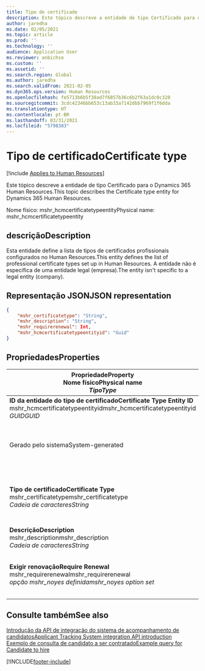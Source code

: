 ```yaml
---
title: Tipo de certificado
description: Este tópico descreve a entidade de tipo Certificado para o Dynamics 365 Human Resources.
author: jaredha
ms.date: 02/05/2021
ms.topic: article
ms.prod: ''
ms.technology: ''
audience: Application User
ms.reviewer: anbichse
ms.custom: ''
ms.assetid: ''
ms.search.region: Global
ms.author: jaredha
ms.search.validFrom: 2021-02-05
ms.dyn365.ops.version: Human Resources
ms.openlocfilehash: fe5713b6b5f38ad7f6857b36c6b2f63a1dc0c320
ms.sourcegitcommit: 3cdc42346bb653c13ab33a7142dbb7969f1f6dda
ms.translationtype: HT
ms.contentlocale: pt-BR
ms.lasthandoff: 03/31/2021
ms.locfileid: "5798383"
---
```

# <a name="certificate-type"></a><span data-ttu-id="b2beb-103">Tipo de certificado</span><span class="sxs-lookup"><span data-stu-id="b2beb-103">Certificate type</span></span>

[!include [Applies to Human Resources](../includes/applies-to-hr.md)]

<span data-ttu-id="b2beb-104">Este tópico descreve a entidade de tipo Certificado para o Dynamics 365 Human Resources.</span><span class="sxs-lookup"><span data-stu-id="b2beb-104">This topic describes the Certificate type entity for Dynamics 365 Human Resources.</span></span>

<span data-ttu-id="b2beb-105">Nome físico: mshr_hcmcertificatetypeentity</span><span class="sxs-lookup"><span data-stu-id="b2beb-105">Physical name: mshr_hcmcertificatetypeentity</span></span>

## <a name="description"></a><span data-ttu-id="b2beb-106">descrição</span><span class="sxs-lookup"><span data-stu-id="b2beb-106">Description</span></span>

<span data-ttu-id="b2beb-107">Esta entidade define a lista de tipos de certificados profissionais configurados no Human Resources.</span><span class="sxs-lookup"><span data-stu-id="b2beb-107">This entity defines the list of professional certificate types set up in Human Resources.</span></span> <span data-ttu-id="b2beb-108">A entidade não é específica de uma entidade legal (empresa).</span><span class="sxs-lookup"><span data-stu-id="b2beb-108">The entity isn't specific to a legal entity (company).</span></span>

## <a name="json-representation"></a><span data-ttu-id="b2beb-109">Representação JSON</span><span class="sxs-lookup"><span data-stu-id="b2beb-109">JSON representation</span></span>

```json
{
    "mshr_certificatetype": "String",
    "mshr_description": "String",
    "mshr_requirerenewal": Int,
    "mshr_hcmcertificatetypeentityid": "Guid"
}
```

## <a name="properties"></a><span data-ttu-id="b2beb-110">Propriedades</span><span class="sxs-lookup"><span data-stu-id="b2beb-110">Properties</span></span>

| <span data-ttu-id="b2beb-111">Propriedade</span><span class="sxs-lookup"><span data-stu-id="b2beb-111">Property</span></span><br><span data-ttu-id="b2beb-112">**Nome físico**</span><span class="sxs-lookup"><span data-stu-id="b2beb-112">**Physical name**</span></span><br><span data-ttu-id="b2beb-113">**_Tipo_**</span><span class="sxs-lookup"><span data-stu-id="b2beb-113">**_Type_**</span></span> | <span data-ttu-id="b2beb-114">Usar</span><span class="sxs-lookup"><span data-stu-id="b2beb-114">Use</span></span> | <span data-ttu-id="b2beb-115">Descrição</span><span class="sxs-lookup"><span data-stu-id="b2beb-115">Description</span></span> |
| --- | --- | --- |
| <span data-ttu-id="b2beb-116">**ID da entidade do tipo de certificado**</span><span class="sxs-lookup"><span data-stu-id="b2beb-116">**Certificate Type Entity ID**</span></span><br><span data-ttu-id="b2beb-117">mshr_hcmcertificatetypeentityid</span><span class="sxs-lookup"><span data-stu-id="b2beb-117">mshr_hcmcertificatetypeentityid</span></span><br><span data-ttu-id="b2beb-118">*GUID*</span><span class="sxs-lookup"><span data-stu-id="b2beb-118">*GUID*</span></span> | <span data-ttu-id="b2beb-119">Somente leitura</span><span class="sxs-lookup"><span data-stu-id="b2beb-119">Read-only</span></span><br><span data-ttu-id="b2beb-120">Obrigatório</span><span class="sxs-lookup"><span data-stu-id="b2beb-120">Required</span></span> 
<span data-ttu-id="b2beb-121">Gerado pelo sistema</span><span class="sxs-lookup"><span data-stu-id="b2beb-121">System-generated</span></span> | <span data-ttu-id="b2beb-122">Identificador principal exclusivo do tipo de certificado.</span><span class="sxs-lookup"><span data-stu-id="b2beb-122">Unique primary identifier for the certificate type.</span></span> |
| <span data-ttu-id="b2beb-123">**Tipo de certificado**</span><span class="sxs-lookup"><span data-stu-id="b2beb-123">**Certificate Type**</span></span><br><span data-ttu-id="b2beb-124">mshr_certificatetype</span><span class="sxs-lookup"><span data-stu-id="b2beb-124">mshr_certificatetype</span></span><br><span data-ttu-id="b2beb-125">*Cadeia de caracteres*</span><span class="sxs-lookup"><span data-stu-id="b2beb-125">*String*</span></span> | <span data-ttu-id="b2beb-126">Ler/gravar</span><span class="sxs-lookup"><span data-stu-id="b2beb-126">Read/write</span></span><br><span data-ttu-id="b2beb-127">Obrigatório</span><span class="sxs-lookup"><span data-stu-id="b2beb-127">Required</span></span> | <span data-ttu-id="b2beb-128">Identificador exclusivo legível pelo usuário do tipo de certificado.</span><span class="sxs-lookup"><span data-stu-id="b2beb-128">Unique user-readable identifier for the certificate type.</span></span> |
| <span data-ttu-id="b2beb-129">**Descrição**</span><span class="sxs-lookup"><span data-stu-id="b2beb-129">**Description**</span></span><br><span data-ttu-id="b2beb-130">mshr_description</span><span class="sxs-lookup"><span data-stu-id="b2beb-130">mshr_description</span></span><br><span data-ttu-id="b2beb-131">*Cadeia de caracteres*</span><span class="sxs-lookup"><span data-stu-id="b2beb-131">*String*</span></span> | <span data-ttu-id="b2beb-132">Ler/gravar</span><span class="sxs-lookup"><span data-stu-id="b2beb-132">Read/write</span></span><br><span data-ttu-id="b2beb-133">Obrigatório</span><span class="sxs-lookup"><span data-stu-id="b2beb-133">Required</span></span> | <span data-ttu-id="b2beb-134">Descrição do tipo de certificado.</span><span class="sxs-lookup"><span data-stu-id="b2beb-134">Description of the certificate type.</span></span> |
| <span data-ttu-id="b2beb-135">**Exigir renovação**</span><span class="sxs-lookup"><span data-stu-id="b2beb-135">**Require Renewal**</span></span><br><span data-ttu-id="b2beb-136">mshr_requirerenewal</span><span class="sxs-lookup"><span data-stu-id="b2beb-136">mshr_requirerenewal</span></span><br><span data-ttu-id="b2beb-137">*opção mshr_noyes definida*</span><span class="sxs-lookup"><span data-stu-id="b2beb-137">*mshr_noyes option set*</span></span> | <span data-ttu-id="b2beb-138">Ler/gravar</span><span class="sxs-lookup"><span data-stu-id="b2beb-138">Read/write</span></span><br><span data-ttu-id="b2beb-139">Opcional</span><span class="sxs-lookup"><span data-stu-id="b2beb-139">Optional</span></span> | <span data-ttu-id="b2beb-140">Indica se a renovação é necessária para o certificado.</span><span class="sxs-lookup"><span data-stu-id="b2beb-140">Indicates whether renewal is required for the certificate.</span></span> |

## <a name="see-also"></a><span data-ttu-id="b2beb-141">Consulte também</span><span class="sxs-lookup"><span data-stu-id="b2beb-141">See also</span></span>

[<span data-ttu-id="b2beb-142">Introdução da API de integração do sistema de acompanhamento de candidatos</span><span class="sxs-lookup"><span data-stu-id="b2beb-142">Applicant Tracking System integration API introduction</span></span>](hr-admin-integration-ats-api-introduction.md)<br>
[<span data-ttu-id="b2beb-143">Exemplo de consulta de candidato a ser contratado</span><span class="sxs-lookup"><span data-stu-id="b2beb-143">Example query for Candidate to hire</span></span>](hr-admin-integration-ats-api-candidate-to-hire-example-query.md)



[!INCLUDE[footer-include](../includes/footer-banner.md)]